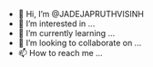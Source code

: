 - 👋 Hi, I’m @JADEJAPRUTHVISINH
- 👀 I’m interested in ...
- 🌱 I’m currently learning ...
- 💞️ I’m looking to collaborate on ...
- 📫 How to reach me ...

<!---
JADEJAPRUTHVISINH/JADEJAPRUTHVISINH is a ✨ special ✨ repository because its `README.md` (this file) appears on your GitHub profile.
You can click the Preview link to take a look at your changes.
--->
